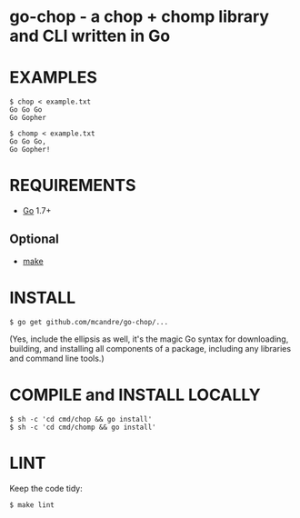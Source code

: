 # go-chop - a chop + chomp library and CLI written in Go

# EXAMPLES

```
$ chop < example.txt
Go Go Go
Go Gopher

$ chomp < example.txt
Go Go Go,
Go Gopher!
```

# REQUIREMENTS

* [Go](https://golang.org/) 1.7+

## Optional

* [make](https://www.gnu.org/software/make/)

# INSTALL

```
$ go get github.com/mcandre/go-chop/...
```

(Yes, include the ellipsis as well, it's the magic Go syntax for downloading, building, and installing all components of a package, including any libraries and command line tools.)

# COMPILE and INSTALL LOCALLY

```
$ sh -c 'cd cmd/chop && go install'
$ sh -c 'cd cmd/chomp && go install'
```

# LINT

Keep the code tidy:

```
$ make lint
```
